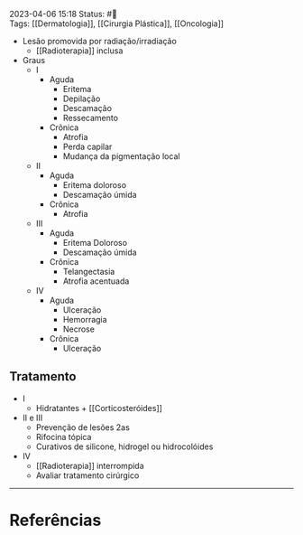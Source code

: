 2023-04-06 15:18
Status: #🌱   
Tags: [[Dermatologia]], [[Cirurgia Plástica]], [[Oncologia]]
<br/>
- Lesão promovida por radiação/irradiação
	- [[Radioterapia]] inclusa
- Graus
	- I
		- Aguda
			- Eritema
			- Depilação
			- Descamação
			- Ressecamento
		- Crônica
			- Atrofia
			- Perda capilar
			- Mudança da pigmentação local
	- II
		- Aguda
			- Eritema doloroso
			- Descamação úmida
		- Crônica
			- Atrofia
	- III
		- Aguda
			- Eritema Doloroso
			- Descamação úmida
		- Crônica
			- Telangectasia
			- Atrofia acentuada
	- IV
		- Aguda
			- Ulceração
			- Hemorragia
			- Necrose
		- Crônica
			- Ulceração
## Tratamento
- I
	- Hidratantes + [[Corticosteróides]]
- II e III
	- Prevenção de lesões 2as
	- Rifocina tópica
	- Curativos de silicone, hidrogel ou hidrocolóides
- IV
	- [[Radioterapia]] interrompida
	- Avaliar tratamento cirúrgico
____
# Referências

